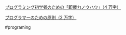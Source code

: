 
[プログラミング初学者のための「即戦力ノウハウ」（4 万字）](https://qiita.com/yokarikeri/items/a0163bbb5ec0dfa85e07)

[プログラマーのための原則（2 万字）](https://qiita.com/yokarikeri/items/cbdef66fca460253cc7f)

#programing

